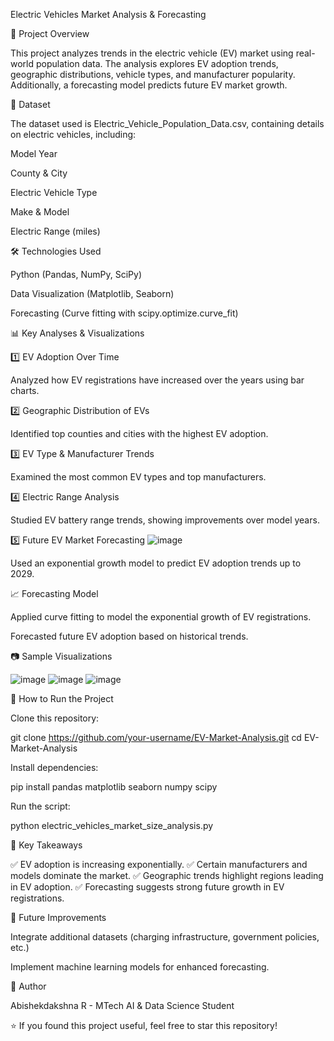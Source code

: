 Electric Vehicles Market Analysis & Forecasting

📌 Project Overview

This project analyzes trends in the electric vehicle (EV) market using real-world population data. The analysis explores EV adoption trends, geographic distributions, vehicle types, and manufacturer popularity. Additionally, a forecasting model predicts future EV market growth.

📂 Dataset

The dataset used is Electric_Vehicle_Population_Data.csv, containing details on electric vehicles, including:

Model Year

County & City

Electric Vehicle Type

Make & Model

Electric Range (miles)

🛠️ Technologies Used

Python (Pandas, NumPy, SciPy)

Data Visualization (Matplotlib, Seaborn)

Forecasting (Curve fitting with scipy.optimize.curve_fit)

📊 Key Analyses & Visualizations

1️⃣ EV Adoption Over Time

Analyzed how EV registrations have increased over the years using bar charts.

2️⃣ Geographic Distribution of EVs

Identified top counties and cities with the highest EV adoption.

3️⃣ EV Type & Manufacturer Trends

Examined the most common EV types and top manufacturers.

4️⃣ Electric Range Analysis

Studied EV battery range trends, showing improvements over model years.

5️⃣ Future EV Market Forecasting
![image](https://github.com/user-attachments/assets/b26a599a-8538-4058-abb6-598cb6afcc63)

Used an exponential growth model to predict EV adoption trends up to 2029.

📈 Forecasting Model

Applied curve fitting to model the exponential growth of EV registrations.

Forecasted future EV adoption based on historical trends.

📷 Sample Visualizations

![image](https://github.com/user-attachments/assets/8410bdf2-da8a-42d5-b6af-e775c0a36469)
![image](https://github.com/user-attachments/assets/ecffff7a-47e6-48e8-9185-a6ea2235c05a)
![image](https://github.com/user-attachments/assets/c38f5511-ca2d-4b1d-851a-fe7bf80b2d62)

🚀 How to Run the Project

Clone this repository:

git clone https://github.com/your-username/EV-Market-Analysis.git
cd EV-Market-Analysis

Install dependencies:

pip install pandas matplotlib seaborn numpy scipy

Run the script:

python electric_vehicles_market_size_analysis.py

🎯 Key Takeaways

✅ EV adoption is increasing exponentially.
✅ Certain manufacturers and models dominate the market.
✅ Geographic trends highlight regions leading in EV adoption.
✅ Forecasting suggests strong future growth in EV registrations.

🔗 Future Improvements

Integrate additional datasets (charging infrastructure, government policies, etc.)

Implement machine learning models for enhanced forecasting.

📜 Author

Abishekdakshna R - MTech AI & Data Science Student

⭐ If you found this project useful, feel free to star this repository!
